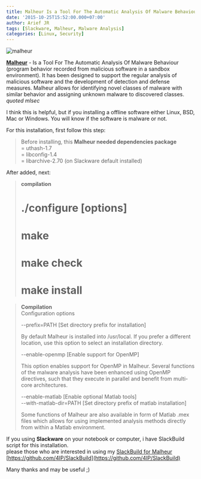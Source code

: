 ```yaml
---
title: Malheur Is a Tool For The Automatic Analysis Of Malware Behaviour
date: '2015-10-25T15:52:00.000+07:00'
author: Arief JR
tags: [Slackware, Malheur, Malware Analysis]
categories: [Linux, Security]
---
```


![malheur](http://4.bp.blogspot.com/-fToVnM7nlWo/Vixt21i-JcI/AAAAAAAACSs/YkMYSP-iSos/s1600/snapshot5.png)

  
  
[**Malheur**](http://arief-jr.blogspot.com/) - Is a Tool For The Automatic Analysis Of Malware Behaviour (program behavior recorded from malicious software in a sandbox environment). It has been designed to support the regular analysis of malicious software and the development of detection and defense measures. Malheur allows for identifying novel classes of malware with similar behavior and assigning unknown malware to discovered classes. _quoted mlsec_  
  
I think this is helpful, but if you installing a offline software either Linux, BSD, Mac or Windows. You will know if the software is malware or not.  
  
For this installation, first follow this step:  

> Before installing, this **Malheur needed dependencies package**  
  >= uthash-1.7  
  >= libconfig-1.4  
  >= libarchive-2.70 (on Slackware default installed)  

After added, next:  

> **compilation**  
> # ./configure [options] 
> # make  
> # make check  
> # make install  

> **Compilation**  
> Configuration options  
>   
> --prefix=PATH \[Set directory prefix for installation\]  
>   
> By default Malheur is installed into /usr/local. If you prefer a different location, use this option to select an installation directory.  
>   
> --enable-openmp \[Enable support for OpenMP\]  
>   
> This option enables support for OpenMP in Malheur. Several functions of the malware analysis have been enhanced using OpenMP directives, such that they execute in parallel and benefit from multi-core architectures.  
>   
> --enable-matlab \[Enable optional Matlab tools\]  
> --with-matlab-dir=PATH \[Set directory prefix of matlab installation\]  
>   
> Some functions of Malheur are also available in form of Matlab .mex files which allows for using implemented analysis methods directly from within a Matlab environment.

  
If you using **Slackware** on your notebook or computer, i have SlackBuild script for this installation.  
please those who are interested in using my [SlackBuild for Malheur](http://arief-jr.blogspot.com/)  
[https://github.com/4IP/SlackBuild](https://github.com/4IP/SlackBuild)  
  
Many thanks and may be useful ;)